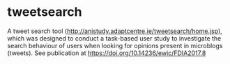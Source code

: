 # tweetsearch
A tweet search tool (http://anistudy.adaptcentre.ie/tweetsearch/home.jsp), which was designed to conduct a task-based user study to investigate the search behaviour of users when looking for opinions present in microblogs (tweets). See publication at https://doi.org/10.14236/ewic/FDIA2017.8

